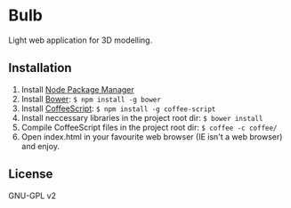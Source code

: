 # Bulb

Light web application for 3D modelling.

## Installation
1. Install [Node Package Manager](https://www.npmjs.com/)
2. Install [Bower](http://bower.io/): `$ npm install -g bower`
3. Install [CoffeeScript](http://coffeescript.org/): `$ npm install -g coffee-script`
4. Install neccessary libraries in the project root dir: `$ bower install`
5. Compile CoffeeScript files in the project root dir: `$ coffee -c coffee/`
6. Open index.html in your favourite web browser (IE isn't a web browser) and enjoy.

## License
GNU-GPL v2
